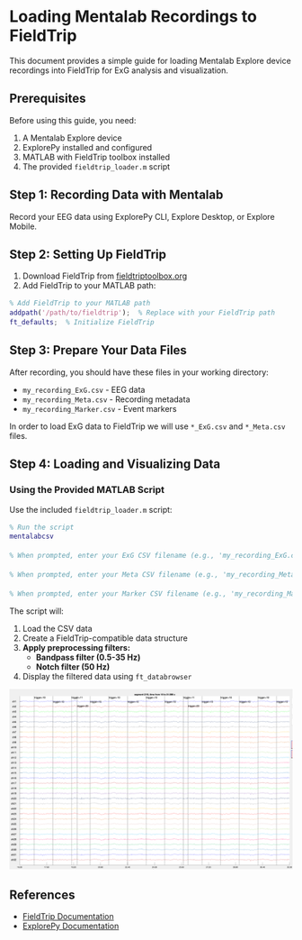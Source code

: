 # Loading Mentalab Recordings to FieldTrip

This document provides a simple guide for loading Mentalab Explore device recordings into FieldTrip for ExG analysis and visualization.

## Prerequisites

Before using this guide, you need:
1. A Mentalab Explore device
2. ExplorePy installed and configured
3. MATLAB with FieldTrip toolbox installed
4. The provided `fieldtrip_loader.m` script

## Step 1: Recording Data with Mentalab

Record your EEG data using ExplorePy CLI, Explore Desktop, or Explore Mobile.

## Step 2: Setting Up FieldTrip

1. Download FieldTrip from [fieldtriptoolbox.org](https://www.fieldtriptoolbox.org/download/)
2. Add FieldTrip to your MATLAB path:

```matlab
% Add FieldTrip to your MATLAB path
addpath('/path/to/fieldtrip');  % Replace with your FieldTrip path
ft_defaults;  % Initialize FieldTrip
```

## Step 3: Prepare Your Data Files

After recording, you should have these files in your working directory:
- `my_recording_ExG.csv` - EEG data
- `my_recording_Meta.csv` - Recording metadata
- `my_recording_Marker.csv` - Event markers

In order to load ExG data to FieldTrip we will use `*_ExG.csv` and `*_Meta.csv` files.

## Step 4: Loading and Visualizing Data

### Using the Provided MATLAB Script

Use the included `fieldtrip_loader.m` script:

```matlab
% Run the script
mentalabcsv

% When prompted, enter your ExG CSV filename (e.g., 'my_recording_ExG.csv')

% When prompted, enter your Meta CSV filename (e.g., 'my_recording_Meta.csv')

% When prompted, enter your Marker CSV filename (e.g., 'my_recording_Marker.csv')
```

The script will:
1. Load the CSV data
2. Create a FieldTrip-compatible data structure
3. **Apply preprocessing filters:**
   - **Bandpass filter (0.5-35 Hz)**
   - **Notch filter (50 Hz)**
4. Display the filtered data using `ft_databrowser`

![Fieldtrip Visualization Example](fieldtrip_viz.png "Title")

## References

- [FieldTrip Documentation](https://www.fieldtriptoolbox.org/)
- [ExplorePy Documentation](https://explorepy.readthedocs.io/)
